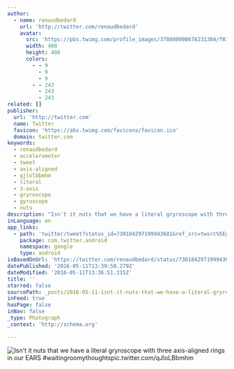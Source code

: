 ```yaml
---
author:
  - name: renaudbedard
    url: 'http://twitter.com/renaudbedard'
    avatar:
      src: 'https://pbs.twimg.com/profile_images/378800000678231304/f818087fa87c796731da273f29f8b0e8_400x400.png'
      width: 400
      height: 400
      colors:
        - - 9
          - 9
          - 9
        - - 243
          - 243
          - 243
related: []
publisher:
  url: 'http://twitter.com'
  name: Twitter
  favicon: 'https://abs.twimg.com/favicons/favicon.ico'
  domain: twitter.com
keywords:
  - renaudbedard
  - accelerometer
  - tweet
  - axis-aligned
  - qjlolbbmhm
  - literal
  - 3-axis
  - gryroscope
  - gyroscope
  - nuts
description: "Isn't it nuts that we have a literal gryroscope with three axis-aligned rings in our EARS #waitingroomythoughtspic.twitter.com/qJloLBbmhm"
inLanguage: en
app_links:
  - path: 'twitter/tweet?status_id=730104297199943681&ref_src=twsrc%5Egoogle%7Ctwcamp%5Eandroidseo%7Ctwgr%5Estatus%7Ctwterm%5E730104297199943681'
    package: com.twitter.android
    namespace: google
    type: android
isBasedOnUrl: 'https://twitter.com/renaudbedard/status/730104297199943681'
datePublished: '2016-05-11T13:39:58.279Z'
dateModified: '2016-05-11T13:36:51.315Z'
title: ''
starred: false
sourcePath: _posts/2016-05-11-isnt-it-nuts-that-we-have-a-literal-gryroscope-with-three-a.md
inFeed: true
hasPage: false
inNav: false
_type: Photograph
_context: 'http://schema.org'

---
```

![Isn't it nuts that we have a literal gryroscope with three axis-aligned rings in our EARS #waitingroomythoughtspic.twitter.com/qJloLBbmhm](https://pbs.twimg.com/media/CiHZ_P0VEAAIq81.jpg:large)